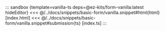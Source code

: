 <!-- A part of page Basic Form for Vanilla -->

::: sandbox {template=vanilla-ts deps=@ez-kits/form-vanilla:latest hideEditor}
<<< @/../docs/snippets/basic-form/vanilla.snippet#html{html} [index.html]
<<< @/../docs/snippets/basic-form/vanilla.snippet#submission{ts} [index.ts]
:::